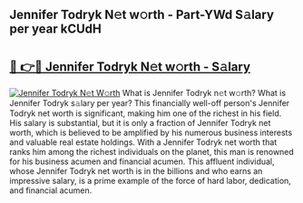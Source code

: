 ## Jennifer Todryk N𝚎t w𝚘rth - Part-YWd S𝚊lary per year kCUdH

# <h2><a href="http://gc3l55.nevu.top/?p=Jennifer+Todryk">🔗 👉🔴 Jennifer Todryk N𝚎t w𝚘rth - S𝚊lary</a></h2>

[![Jennifer Todryk N𝚎t W𝚘rth](https://i.imgur.com/Oavwk0R.jpeg)](http://gc3l55.nevu.top/?p=Jennifer+Todryk)
What is Jennifer Todryk n𝚎t w𝚘rth? What is Jennifer Todryk s𝚊lary per year?
This financially well-off person's Jennifer Todryk net worth is significant, making him one of the richest in his field. His salary is substantial, but it is only a fraction of Jennifer Todryk net worth, which is believed to be amplified by his numerous business interests and valuable real estate holdings. With a Jennifer Todryk net worth that ranks him among the richest individuals on the planet, this man is renowned for his business acumen and financial acumen. This affluent individual, whose Jennifer Todryk net worth is in the billions and who earns an impressive salary, is a prime example of the force of hard labor, dedication, and financial acumen.
